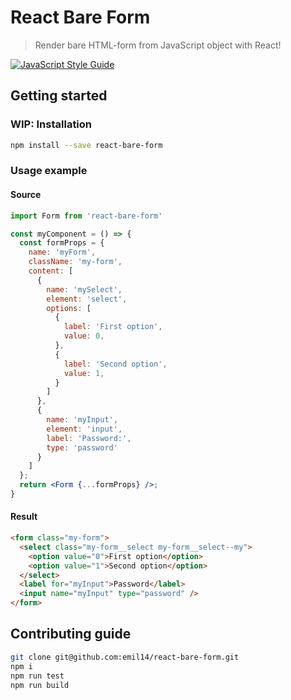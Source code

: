 # React Bare Form
> Render bare HTML-form from JavaScript object with React!

[![JavaScript Style Guide](https://cdn.rawgit.com/standard/standard/master/badge.svg)](https://github.com/standard/standard)
## Getting started
### WIP: Installation
```bash
npm install --save react-bare-form
```
### Usage example
#### Source
```jsx
import Form from 'react-bare-form'

const myComponent = () => {
  const formProps = {
    name: 'myForm',
    className: 'my-form',
    content: [
      {
        name: 'mySelect',
        element: 'select',
        options: [
          {
            label: 'First option',
            value: 0,
          },
          {
            label: 'Second option',
            value: 1,
          }
        ]
      },
      {
        name: 'myInput',
        element: 'input',
        label: 'Password:',
        type: 'password'
      }
    ]
  };
  return <Form {...formProps} />;
}
```
#### Result
```html
<form class="my-form">
  <select class="my-form__select my-form__select--my">
    <option value="0">First option</option>
    <option value="1">Second option</option>
  </select>
  <label for="myInput">Password</label>
  <input name="myInput" type="password" />
</form>
```
## Contributing guide
```bash
git clone git@github.com:emil14/react-bare-form.git
npm i
npm run test
npm run build
```
